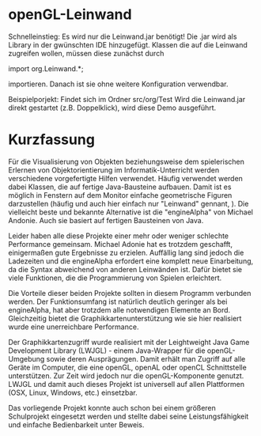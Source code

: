 openGL-Leinwand
===============
Schnelleinstieg:
Es wird nur die Leinwand.jar benötigt! Die .jar wird als Library in der gwünschten IDE hinzugefügt.
Klassen die auf die Leinwand zugreifen wollen, müssen diese zunächst durch

import org.Leinwand.*;

importieren. Danach ist sie ohne weitere Konfiguration verwendbar.


Beispielporjekt:
Findet sich im Ordner src/org/Test
Wird die Leinwand.jar direkt gestartet (z.B. Doppelklick), wird diese Demo ausgeführt.


Kurzfassung
===============
Für die Visualisierung von Objekten beziehungsweise dem spielerischen Erlernen von Objektorientierung im Informatik-Unterricht werden verschiedene vorgefertigte Hilfen verwendet. Häufig verwendet werden dabei Klassen, die auf fertige Java-Bausteine aufbauen. Damit ist es möglich in Fenstern auf dem Monitor einfache geometrische Figuren darzustellen (häufig und auch hier einfach nur "Leinwand" gennant, ). Die vielleicht beste und bekannte Alternative ist die "engineAlpha" von Michael Andonie. Auch sie basiert auf fertigen Bausteinen von Java.

Leider haben alle diese Projekte einer mehr oder weniger schlechte Performance gemeinsam. Michael Adonie hat es trotzdem geschafft, einigermaßen gute Ergebnisse zu erzielen. Auffällig lang sind jedoch die Ladezeiten und die engineAlpha erfordert eine komplett neue Einarbeitung, da die Syntax abweichend von anderen Leinwänden ist. Dafür bietet sie viele Funktionen, die die Programmierung von Spielen erleichtert.

Die Vorteile dieser beiden Projekte sollten in diesem Programm verbunden werden. Der Funktionsumfang ist natürlich deutlich geringer als bei engineAlpha, hat aber trotzdem alle notwendigen Elemente an Bord. Gleichzeitig bietet die Graphikkartenunterstützung wie sie hier realisiert wurde eine unerreichbare Performance.

Der Graphikkartenzugriff wurde realisiert mit der Leightweight Java Game Development Library (LWJGL) - einem Java-Wrapper für die openGL-Umgebung sowie deren Ausprägungen. Damit erhält man Zugriff auf alle Geräte im Computer, die eine openGL, openAL oder openCL Schnittstelle unterstützen. Zur Zeit wird jedoch nur die openGL-Komponente genutzt. LWJGL und damit auch dieses Projekt ist universell auf allen Plattformen (OSX, Linux, Windows, etc.) einsetzbar.

Das vorliegende Projekt konnte auch schon bei einem größeren Schulprojekt eingesetzt werden und stellte dabei seine Leistungsfähigkeit und einfache Bedienbarkeit unter Beweis.

